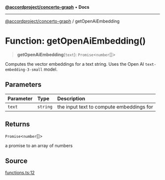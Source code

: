 [**@accordproject/concerto-graph**](../README.md) • **Docs**

***

[@accordproject/concerto-graph](../README.md) / getOpenAiEmbedding

# Function: getOpenAiEmbedding()

> **getOpenAiEmbedding**(`text`): `Promise`\<`number`[]\>

Computes the vector embeddings for a text string.
Uses the Open AI `text-embedding-3-small` model.

## Parameters

| Parameter | Type | Description |
| :------ | :------ | :------ |
| `text` | `string` | the input text to compute embeddings for |

## Returns

`Promise`\<`number`[]\>

a promise to an array of numbers

## Source

[functions.ts:12](https://github.com/accordproject/lab-concerto-graph/blob/8e78133b0c3a8cb9cb393d291d79fc66c6e6c373/src/functions.ts#L12)
